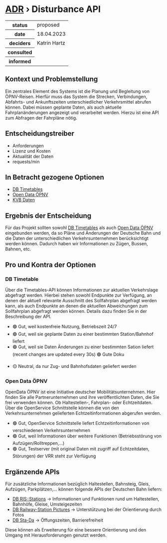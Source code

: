 # [ADR](./README.md) › Disturbance API

<table>
<tr>
<th>status</th>
<td>proposed</td><!-- {proposed / rejected / accepted / deprecated / … / superseded by ADR-0005 <0005-example.md>} -->
</tr>
<tr>
<th>date</th>
<td>18.04.2023</td><!-- YYYY-MM-DD, when the decision was last updated -->
</tr>
<tr>
<th>deciders</th>
<td>Katrin Hartz</td><!-- list everyone involved in the decision -->
</tr>
<tr>
<th>consulted</th>
<td></td><!-- list everyone whose opinions are sought (typically subject-matter experts); and with whom there is a two-way communication -->
</tr>
<tr>
<th>informed</th>
<td></td><!-- list everyone who is kept up-to-date on progress; and with whom there is a one-way communication -->
</tr>
</table>


## Kontext und Problemstellung

Ein zentrales Element des Systems ist die Planung und Begleitung von ÖPNV-Reisen. Hierfür muss das System die Strecken, Verbindungen, Abfahrts- und Ankunftszeiten unterschiedlicher Verkehrsmittel abrufen können. Dabei müssen geplante Daten, als auch aktuelle Fahrplanänderungen angezeigt und verarbeitet werden. Hierzu ist eine API zum Abfragen der Fahrpläne nötig.

<!-- Dies ist ein optionales Element. Sie können es gerne entfernen. -->
## Entscheidungstreiber

* Anforderungen
* Lizenz und Kosten
* Aktualität der Daten
* requests/min

## In Betracht gezogene Optionen

* [DB Timetables](https://developers.deutschebahn.com/db-api-marketplace/apis/product/timetables/api/26494#/Timetables_10213/overview)
* [Open Data ÖPNV](https://www.opendata-oepnv.de/ht/de/api)
* [KVB Daten]()


## Ergebnis der Entscheidung

Für das Projekt sollten sowohl [DB Timetables](https://developers.deutschebahn.com/db-api-marketplace/apis/product/timetables/api/26494#/Timetables_10213/overview) als auch [Open Data ÖPNV](https://www.opendata-oepnv.de/ht/de/api) eingebunden werden, da so Pläne und Änderungen der Deutsche Bahn und die Daten der unterschiedlichen Verkehrsunternehmen berücksichtigt werden können. Dadurch haben wir Informationen zu Zügen, Bussen, Bahnen, etc.

<!-- Dies ist ein optionales Element. Sie können es gerne entfernen. -->

<!-- Dies ist ein optionales Element. Fühlen Sie sich frei, es zu entfernen. -->

## Pro und Kontra der Optionen

### DB Timetable

<!-- Dies ist ein optionales Element. Sie können es gerne entfernen. -->
Über die Timetables-API können Informationen zur aktuellen Verkehrslage abgefragt werden. Hierbei stehen sowohl Endpunkte zur Verfügung, an denen der aktuell relevante Ausschnitt des Sollfahrplan abgefragt werden kann, als auch Endpunkte an denen die aktuellen Abweichungen zum Sollfahrplan abgefragt werden können. Details dazu finden Sie in der Beschreibung der API.

* 🟢 Gut, weil kostenfreie Nutzung, Betriebszeit 24/7
* 🟢 Gut, weil sie geplante Daten zu einer bestimmten Station/Bahnhof liefert
* 🟢 Gut, weil sie Daten Änderungen zu einer bestimmten Sation liefert (recent changes are updated every 30s) 
🟢 Gute Doku
<!-- Verwende "neutral", wenn das angegebene Argument weder für gut noch für schlecht gewichtet ist -->
* 🟡 Neutral, da nur Zug- und Bahnhofsdaten geliefert werden

### Open Data ÖPNV

OpenData ÖPNV ist eine Initiative deutscher Mobilitätsunternehmen. Hier finden Sie alle Partnerunternehmen und ihre veröffentlichten Daten, die Sie frei verwenden können. Ob Haltestellen-, Fahrplan- oder Echtzeitdaten. Über die OpenService Schnittstelle können die von den Verkehrsunternehmen gelieferten Echtzeitinformationen abgerufen werden.

* 🟢 Gut, OpenService Schnittstelle liefert Echtzeitinformationen von verschiedenen Verkehrsunternehmen
* 🟢 Gut, weil Informationen über weitere Funktionen (Betriebsstörung von Aufzügen/Rolltreppen,...)
* 🟢 Gut, Testserver (mit original Daten mit zugriff auf Echtzeitdaten, Störungen) der VRR steht zur Verfügung


<!-- Dies ist ein optionales Element. Sie können es gerne entfernen. -->
## Ergänzende APIs

Für zusätzliche Informationen bezüglich Haltestellen, Bahnsteig, Gleis, Aufzügen, Parkplätzen,... können folgende APIs der Deutschen Bahn liefern:
* [DB RIS::Stations](https://developers.deutschebahn.com/db-api-marketplace/apis/product/ris-stations) -> Informationen und Funktionen rund um Haltestellen, Bahnhöfe, Gleise, Umsteigezeiten
* [DB Railway-Station Pictures](https://developers.deutschebahn.com/db-api-marketplace/apis/product/49214) -> Unterstützung bei der Orientierung durch Fotos
* [DB Sta-Da](https://developers.deutschebahn.com/db-api-marketplace/apis/product/stada) -> Öffungszeiten, Barrierefreiheit

Diese können als Erweiterung für eine bessere Orientierung und den Umgang mit Herausforderungen genutzt werden.
